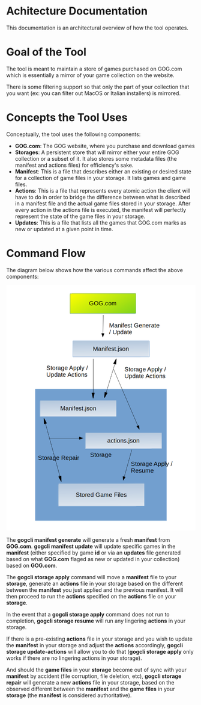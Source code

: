 # Achitecture Documentation

This documentation is an architectural overview of how the tool operates.

# Goal of the Tool

The tool is meant to maintain a store of games purchased on GOG.com which is essentially a mirror of your game collection on the website.

There is some filtering support so that only the part of your collection that you want (ex: you can filter out MacOS or Italian installers) is mirrored.

# Concepts the Tool Uses

Conceptually, the tool uses the following components:

- **GOG.com**: The GOG website, where you purchase and download games
- **Storages**: A persistent store that will mirror either your entire GOG collection or a subset of it. It also stores some metadata files (the manifest and actions files) for efficiency's sake.
- **Manifest**: This is a file that describes either an existing or desired state for a collection of game files in your storage. It lists games and game files.
- **Actions**: This is a file that represents every atomic action the client will have to do in order to bridge the difference between what is described in a manifest file and the actual game files stored in your storage. After every action in the actions file is executed, the manifest will perfectly represent the state of the game files in your storage.
- **Updates**: This is a file that lists all the games that GOG.com marks as new or updated at a given point in time.

# Command Flow

The diagram below shows how the various commands affect the above components:

![Command Flow](command_flow.png)

The **gogcli manifest generate** will generate a fresh **manifest** from **GOG.com**. **gogcli manifest update** will update specific games in the **manifest** (either specified by game **id** or via an **updates** file generated based on what **GOG.com** flaged as new or updated in your collection) based on **GOG.com**.

The **gogcli storage apply** command will move a **manifest** file to your **storage**, generate an **actions** file in your storage based on the different between the **manifest** you just applied and the previous manifest. It will then proceed to run the **actions** specified on the **actions** file on your **storage**.

In the event that a **gogcli storage apply** command does not run to completion, **gogcli storage resume** will run any lingering **actions** in your storage.

If there is a pre-existing **actions** file in your storage and you wish to update the **manifest** in your storage and adjust the **actions** accordingly, **gogcli storage update-actions** will allow you to do that (**gogcli storage apply** only works if there are no lingering actions in your storage).

And should the **game files** in your **storage** become out of sync with your **manifest** by accident (file corruption, file deletion, etc), **gogcli storage repair** will generate a new **actions** file in your storage, based on the observed different between the **manifest** and the **game files** in your **storage** (the **manifest** is considered authoritative).

